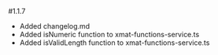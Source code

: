 #1.1.7
* Added changelog.md
* Added isNumeric function to xmat-functions-service.ts
* Added isValidLength function to xmat-functions-service.ts